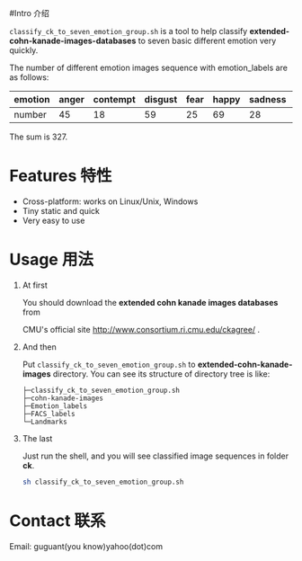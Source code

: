 #Intro 介绍

`classify_ck_to_seven_emotion_group.sh` is a tool to help classify **extended-cohn-kanade-images-databases** to seven basic different emotion very quickly.

The number of different emotion images sequence with emotion_labels are as follows:

| emotion | anger | contempt | disgust | fear | happy | sadness | surprise |
| :------ | :---- | -------- | ------- | ---- | ----- | ------- | -------- |
| number  | 45    | 18       | 59      | 25   | 69    | 28      | 83       |

The sum is 327.

# Features 特性

* Cross-platform: works on Linux/Unix, Windows
* Tiny static and quick
* Very easy to use

# Usage 用法

1. At first

   You should download the **extended cohn kanade images databases** from

   CMU's official site  http://www.consortium.ri.cmu.edu/ckagree/ .

2. And then

   Put `classify_ck_to_seven_emotion_group.sh` to **extended-cohn-kanade-images** directory. You can see its structure of directory tree is like:

   ```tree
   ├─classify_ck_to_seven_emotion_group.sh
   ├─cohn-kanade-images
   ├─Emotion_labels
   ├─FACS_labels
   └─Landmarks
   ```

3. The last

   Just run the shell, and you will see classified image sequences in folder **ck**.

   ```bash
   sh classify_ck_to_seven_emotion_group.sh
   ```

# Contact 联系

Email: guguant(you know)yahoo(dot)com